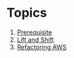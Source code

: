 # Topics 
1. [Prerequisite](./project0/README.md)
2. [Lift and Shift](./project1/README.md)
3. [Refactoring AWS](./project2/README.md)
